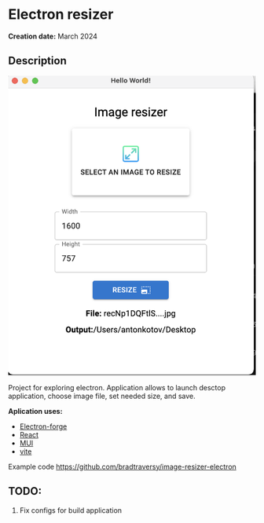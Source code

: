 # Electron resizer

**Creation date:** March 2024

## Description

![](/assets/app_view.png)

Project for exploring electron. Application allows to launch desctop application, choose image file, set needed size, and save.

**Aplication uses:**
* [Electron-forge](https://www.electronforge.io/)
* [React](https://react.dev/)
* [MUI](https://mui.com/material-ui/getting-started/)
* [vite](https://vitejs.dev/)

Example code
https://github.com/bradtraversy/image-resizer-electron

## TODO:
1. Fix configs for build application